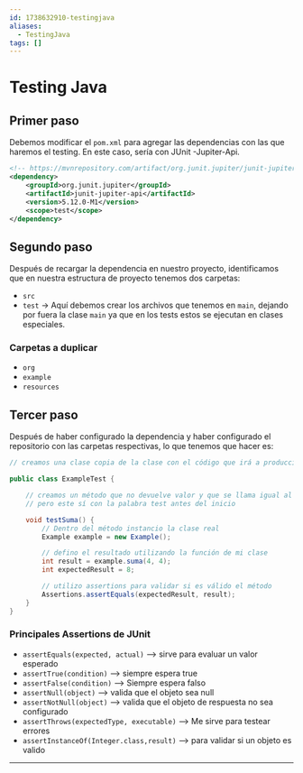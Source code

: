 ```yaml
---
id: 1738632910-testingjava
aliases:
  - TestingJava
tags: []
---
```


# Testing Java

## Primer paso

Debemos modificar el `pom.xml` para agregar las dependencias con las que haremos el testing. En este caso, sería con JUnit -Jupiter-Api.

```xml
<!-- https://mvnrepository.com/artifact/org.junit.jupiter/junit-jupiter-api -->
<dependency>
    <groupId>org.junit.jupiter</groupId>
    <artifactId>junit-jupiter-api</artifactId>
    <version>5.12.0-M1</version>
    <scope>test</scope>
</dependency>
```

## Segundo paso

Después de recargar la dependencia en nuestro proyecto, identificamos que en nuestra estructura de proyecto tenemos dos carpetas:

- `src`
- `test` -> Aquí debemos crear los archivos que tenemos en `main`, dejando por fuera la clase `main` ya que en los tests estos se ejecutan en clases especiales.

### Carpetas a duplicar

- `org`
- `example`
- `resources`

## Tercer paso

Después de haber configurado la dependencia y haber configurado el repositorio con las carpetas respectivas, lo que tenemos que hacer es:

```java
// creamos una clase copia de la clase con el código que irá a producción, esta irá nombrada con la palabra Test al final

public class ExampleTest {

    // creamos un método que no devuelve valor y que se llama igual al de la clase
    // pero este sí con la palabra test antes del inicio

    void testSuma() {
        // Dentro del método instancio la clase real
        Example example = new Example();

        // defino el resultado utilizando la función de mi clase
        int result = example.suma(4, 4);
        int expectedResult = 8;

        // utilizo assertions para validar si es válido el método
        Assertions.assertEquals(expectedResult, result);
    }
}
```

### Principales Assertions de JUnit

- `assertEquals(expected, actual)` --> sirve para evaluar un valor esperado
- `assertTrue(condition)` --> siempre espera true
- `assertFalse(condition)` --> Siempre espera falso
- `assertNull(object)` -->  valida que el objeto sea null
- `assertNotNull(object)` --> valida que el objeto de respuesta no sea configurado
- `assertThrows(expectedType, executable)` --> Me sirve para testear errores
- `assertInstanceOf(Integer.class,result)` --> para validar si un objeto es valido

---
